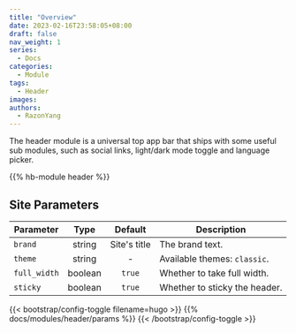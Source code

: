 ```yaml
---
title: "Overview"
date: 2023-02-16T23:58:05+08:00
draft: false
nav_weight: 1
series:
  - Docs
categories:
  - Module
tags:
  - Header
images:
authors:
  - RazonYang
---
```


The header module is a universal top app bar that ships with some useful sub modules, such as social links, light/dark mode toggle and language picker.

<!--more-->

{{% hb-module header %}}

## Site Parameters

| Parameter    |  Type   |   Default    | Description                   |
| ------------ | :-----: | :----------: | ----------------------------- |
| `brand`      | string  | Site's title | The brand text.               |
| `theme`      | string  |      -       | Available themes: `classic`.  |
| `full_width` | boolean |    `true`    | Whether to take full width.   |
| `sticky`     | boolean |    `true`    | Whether to sticky the header. |

{{< bootstrap/config-toggle filename=hugo >}}
{{% docs/modules/header/params %}}
{{< /bootstrap/config-toggle >}}
